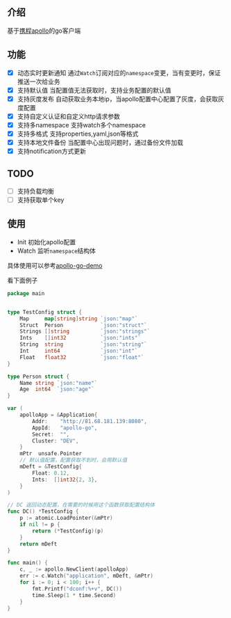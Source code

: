## 介绍
基于[携程apollo](https://www.apolloconfig.com/)的go客户端

## 功能

- [x] 动态实时更新通知 通过`Watch`订阅对应的`namespace`变更，当有变更时，保证推送一次给业务
- [x] 支持默认值 当配置值无法获取时，支持业务配置的默认值
- [x] 支持灰度发布 自动获取业务本地ip，当apollo配置中心配置了灰度，会获取灰度配置
- [x] 支持自定义认证和自定义http请求参数
- [x] 支持多namespace 支持watch多个namespace
- [x] 支持多格式 支持properties,yaml,json等格式
- [x] 支持本地文件备份 当配置中心出现问题时，通过备份文件加载
- [x] 支持notification方式更新

## TODO
- [ ] 支持负载均衡
- [ ] 支持获取单个key

## 使用

- Init 初始化apollo配置
- Watch 监听`namespace`结构体

具体使用可以参考[apollo-go-demo](https://github.com/xnzone/apollo-go-demo)

看下面例子

```go
package main


type TestConfig struct {
	Map     map[string]string `json:"map"`
	Struct  Person            `json:"struct"`
	Strings []string          `json:"strings"`
	Ints    []int32           `json:"ints"`
	String  string            `json:"string"`
	Int     int64             `json:"int"`
	Float   float32           `json:"float"`
}

type Person struct {
	Name string `json:"name"`
	Age  int64  `json:"age"`
}

var (
	apolloApp = &Application{
		Addr:    "http://81.68.181.139:8080",
		AppId:   "apollo-go",
		Secret:  "",
		Cluster: "DEV",
	}
	mPtr  unsafe.Pointer
    // 默认值配置，配置获取不到时，会用默认值
	mDeft = &TestConfig{
		Float: 0.12,
		Ints:  []int32{2, 3},
	}
)

// DC 返回动态配置，在需要的时候用这个函数获取配置结构体
func DC() *TestConfig {
	p := atomic.LoadPointer(&mPtr)
	if nil != p {
		return (*TestConfig)(p)
	}
	return mDeft
}

func main() {
    c, _ := apollo.NewClient(apolloApp)
	err := c.Watch("application", mDeft, &mPtr)
    for i := 0; i < 100; i++ {
        fmt.Printf("dconf:%+v", DC())
        time.Sleep(1 * time.Second)
    }
}
```